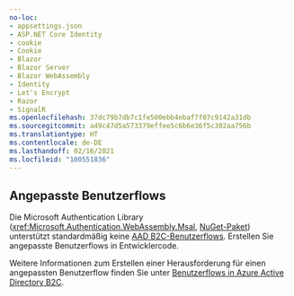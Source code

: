 ```yaml
---
no-loc:
- appsettings.json
- ASP.NET Core Identity
- cookie
- Cookie
- Blazor
- Blazor Server
- Blazor WebAssembly
- Identity
- Let's Encrypt
- Razor
- SignalR
ms.openlocfilehash: 37dc79b7db7c1fe500ebb4ebaf7f07c9142a31db
ms.sourcegitcommit: a49c47d5a573379effee5c6b6e36f5c302aa756b
ms.translationtype: HT
ms.contentlocale: de-DE
ms.lasthandoff: 02/16/2021
ms.locfileid: "100551836"
---
```

## <a name="custom-user-flows"></a>Angepasste Benutzerflows

Die Microsoft Authentication Library (<xref:Microsoft.Authentication.WebAssembly.Msal>, [NuGet-Paket](https://www.nuget.org/packages/Microsoft.Authentication.WebAssembly.Msal/)) unterstützt standardmäßig keine [AAD B2C-Benutzerflows](/azure/active-directory-b2c/user-flow-overview). Erstellen Sie angepasste Benutzerflows in Entwicklercode.

Weitere Informationen zum Erstellen einer Herausforderung für einen angepassten Benutzerflow finden Sie unter [Benutzerflows in Azure Active Directory B2C](/azure/active-directory-b2c/user-flow-overview).
